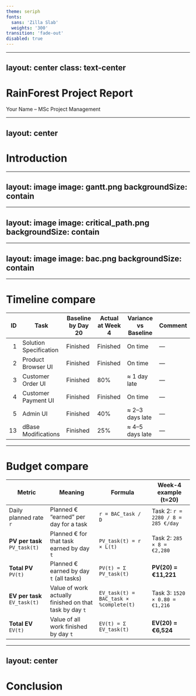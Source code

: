 ```yaml
---
theme: seriph
fonts:
  sans: 'Zilla Slab'
  weights: '300'
transition: 'fade-out'
disabled: true
---
```


---
layout: center
class: text-center
---

# RainForest Project Report 
Your Name – MSc Project Management

---
layout: center
---

# Introduction

---
layout: image
image: gantt.png
backgroundSize: contain
---

---
layout: image
image: critical_path.png
backgroundSize: contain
---

---
layout: image
image: bac.png
backgroundSize: contain
---

---

# Timeline compare

| ID | Task                   | Baseline by Day 20 | Actual at Week 4 | Variance vs Baseline | Comment |
| -: | ---------------------- | ------------------ | ---------------- | -------------------- | ------- |
|  1 | Solution Specification | Finished           | Finished         | On time              | —       |
|  2 | Product Browser UI     | Finished           | Finished         | On time              | —       |
|  3 | Customer Order UI      | Finished           | 80%              | ≈ 1 day late         | —       |
|  4 | Customer Payment UI    | Finished           | Finished         | On time              | —       |
|  5 | Admin UI               | Finished           | 40%              | ≈ 2–3 days late      | —       |
| 13 | dBase Modifications    | Finished           | 25%              | ≈ 4–5 days late      | —       |

---

# Budget compare

| Metric                       | Meaning                                                 | Formula                                | Week-4 example (t=20)              |
| ---------------------------- | ------------------------------------------------------- | -------------------------------------- | ---------------------------------- |
| Daily planned rate `r`       | Planned € “earned” per day for a task                   | `r = BAC_task / D`                     | Task 2: `r = 2280 / 8 = 285 €/day` |
| **PV per task** `PV_task(t)` | Planned € for that task earned by day `t`               | `PV_task(t) = r × L(t)`                | Task 2: `285 × 8 = €2,280`         |
| **Total PV** `PV(t)`         | Planned € earned by day `t` (all tasks)                 | `PV(t) = Σ PV_task(t)`                 | **PV(20) = €11,221**               |
| **EV per task** `EV_task(t)` | Value of work actually finished on that task by day `t` | `EV_task(t) = BAC_task × %complete(t)` | Task 3: `1520 × 0.80 = €1,216`     |
| **Total EV** `EV(t)`         | Value of all work finished by day `t`                   | `EV(t) = Σ EV_task(t)`                 | **EV(20) = €6,524**                |

---
layout: center
---

# Conclusion
